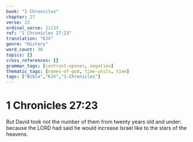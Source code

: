 ```yaml
---
book: "1 Chronicles"
chapter: 27
verse: 23
ordinal_verse: 11133
ref: "1 Chronicles 27:23"
translation: "KJV"
genre: "History"
word_count: 30
topics: []
cross_references: []
grammar_tags: [contrast-opener, negation]
thematic_tags: [names-of-god, time-units, time]
tags: ["Bible","KJV","1-Chronicles"]
---
```


# 1 Chronicles 27:23

But David took not the number of them from twenty years old and under: because the LORD had said he would increase Israel like to the stars of the heavens.
